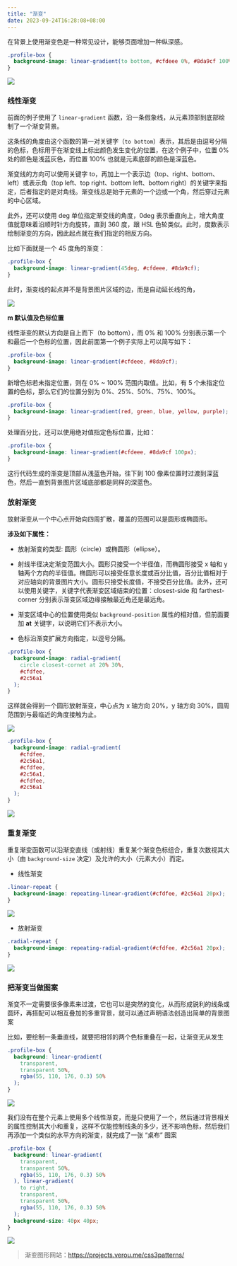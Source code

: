 ```yaml
---
title: "渐变"
date: 2023-09-24T16:28:08+08:00
---
```


在背景上使用渐变色是一种常见设计，能够页面增加一种纵深感。

```css
.profile-box {
  background-image: linear-gradient(to bottom, #cfdeee 0%, #8da9cf 100%);
}
```

![](../assets/images/articles/59/01.png)

### 线性渐变

前面的例子使用了 `linear-gradient` 函数，沿一条假象线，从元素顶部到底部绘制了一个渐变背景。

这条线的角度由这个函数的第一对关键字（`to bottom`）表示，其后是由逗号分隔的色标，色标用于在渐变线上标出颜色发生变化的位置，在这个例子中，位置 0% 处的颜色是浅蓝灰色，而位置 100% 也就是元素底部的颜色是深蓝色。

渐变线的方向可以使用关键字 to，再加上一个表示边（top、right、bottom、left）或表示角（top left、top right、bottom left、bottom right）的关键字来指定，后者指定的是对角线。渐变线总是始于元素的一个边或一个角，然后穿过元素的中心区域。

此外，还可以使用 deg 单位指定渐变线的角度，0deg 表示垂直向上，增大角度值就意味着沿顺时针方向旋转，直到 360 度，跟 HSL 色轮类似。此时，度数表示绘制渐变的方向，因此起点就在我们指定的相反方向。

比如下面就是一个 45 度角的渐变：

```css
.profile-box {
  background-image: linear-gradient(45deg, #cfdeee, #8da9cf);
}
```

此时，渐变线的起点并不是背景图片区域的边，而是自动延长线的角，

![](../assets/images/articles/59/02.png)

**m 默认值及色标位置**

线性渐变的默认方向是自上而下（to bottom），而 0% 和 100% 分别表示第一个和最后一个色标的位置，因此前面第一个例子实际上可以简写如下：

```css
.profile-box {
  background-image: linear-gradient(#cfdeee, #8da9cf);
}
```

新增色标若未指定位置，则在 0% ~ 100% 范围内取值。比如，有 5 个未指定位置的色标，那么它们的位置分别为 0%、25%、50%、75%、100%。

```css
.profile-box {
  background-image: linear-gradient(red, green, blue, yellow, purple);
}
```

处理百分比，还可以使用绝对值指定色标位置，比如：

```css
.profile-box {
  background-image: linear-gradient(#cfdeee, #8da9cf 100px);
}
```

这行代码生成的渐变是顶部从浅蓝色开始，往下到 100 像素位置时过渡到深蓝色，然后一直到背景图片区域底部都是同样的深蓝色。

### 放射渐变

放射渐变从一个中心点开始向四周扩散，覆盖的范围可以是圆形或椭圆形。

**涉及如下属性：**

- 放射渐变的类型: 圆形（circle）或椭圆形（ellipse）。

- 射线半径决定渐变范围大小。圆形只接受一个半径值，而椭圆形接受 x 轴和 y 轴两个方向的半径值。椭圆形可以接受任意长度或百分比值，百分比值相对于对应轴向的背景图片大小。圆形只接受长度值，不接受百分比值。此外，还可以使用关键字，关键字代表渐变区域结束的位置：closest-side 和 farthest-corner 分别表示渐变区域边缘接触最近角还是最远角。

- 渐变区域中心的位置使用类似 `background-position` 属性的相对值，但前面要加 **at** 关键字，以说明它们不表示大小。

- 色标沿渐变扩展方向指定，以逗号分隔。

```css
.profile-box {
  background-image: radial-gradient(
    circle closest-cornet at 20% 30%,
    #cfdfee,
    #2c56a1
  );
}
```

这样就会得到一个圆形放射渐变，中心点为 x 轴方向 20%，y 轴方向 30%，圆周范围到与最临近的角度接触为止。

![](../assets/images/articles/59/03.png)

```css
.profile-box {
  background-image: radial-gradient(
    #cfdfee,
    #2c56a1,
    #cfdfee,
    #2c56a1,
    #cfdfee,
    #2c56a1
  );
}
```

![](../assets/images/articles/59/04.png)

### 重复渐变

重复渐变函数可以沿渐变直线（或射线）重复某个渐变色标组合，重复次数视其大小（由 `background-size` 决定）及允许的大小（元素大小）而定。

- 线性渐变

```css
.linear-repeat {
  background-image: repeating-linear-gradient(#cfdfee, #2c56a1 20px);
}
```

![](../assets/images/articles/59/05.png)

- 放射渐变

```css
.radial-repeat {
  background-image: repeating-radial-gradient(#cfdfee, #2c56a1 20px);
}
```

![](../assets/images/articles/59/06.png)

### 把渐变当做图案

渐变不一定需要很多像素来过渡，它也可以是突然的变化，从而形成锐利的线条或圆环，再搭配可以相互叠加的多重背景，就可以通过声明语法创造出简单的背景图案

比如，要绘制一条垂直线，就要把相邻的两个色标重叠在一起，让渐变无从发生

```css
.profile-box {
  background: linear-gradient(
    transparent,
    transparent 50%,
    rgba(55, 110, 176, 0.3) 50%
  );
}
```

![](../assets/images/articles/59/07.png)

我们没有在整个元素上使用多个线性渐变，而是只使用了一个，然后通过背景相关的属性控制其大小和重复，这样不仅能控制线条的多少，还不影响色标，然后我们再添加一个类似的水平方向的渐变，就完成了一张 “桌布” 图案

```css
.profile-box {
  background: linear-gradient(
    transparent,
    transparent 50%,
    rgba(55, 110, 176, 0.3) 50%
  ), linear-gradient(
    to right,
    transparent,
    transparent 50%,
    rgba(55, 110, 176, 0.3) 50%
  );
  background-size: 40px 40px;
}
```

![](../assets/images/articles/59/08.png)

> 渐变图形网站：https://projects.verou.me/css3patterns/